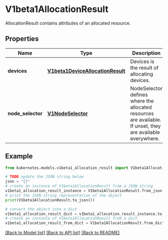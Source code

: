# V1beta1AllocationResult

AllocationResult contains attributes of an allocated resource.

## Properties

Name | Type | Description | Notes
------------ | ------------- | ------------- | -------------
**devices** | [**V1beta1DeviceAllocationResult**](V1beta1DeviceAllocationResult.md) | Devices is the result of allocating devices. | [optional] 
**node_selector** | [**V1NodeSelector**](V1NodeSelector.md) | NodeSelector defines where the allocated resources are available. If unset, they are available everywhere. | [optional] 

## Example

```python
from kubernetes.models.v1beta1_allocation_result import V1beta1AllocationResult

# TODO update the JSON string below
json = "{}"
# create an instance of V1beta1AllocationResult from a JSON string
v1beta1_allocation_result_instance = V1beta1AllocationResult.from_json(json)
# print the JSON string representation of the object
print(V1beta1AllocationResult.to_json())

# convert the object into a dict
v1beta1_allocation_result_dict = v1beta1_allocation_result_instance.to_dict()
# create an instance of V1beta1AllocationResult from a dict
v1beta1_allocation_result_from_dict = V1beta1AllocationResult.from_dict(v1beta1_allocation_result_dict)
```
[[Back to Model list]](../README.md#documentation-for-models) [[Back to API list]](../README.md#documentation-for-api-endpoints) [[Back to README]](../README.md)


